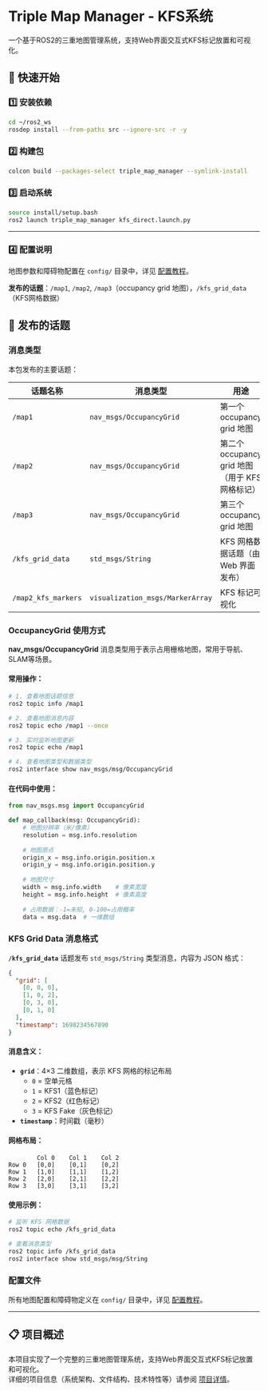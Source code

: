 # Triple Map Manager - KFS系统

一个基于ROS2的三重地图管理系统，支持Web界面交互式KFS标记放置和可视化。

## 🚀 快速开始

### 1️⃣ 安装依赖

```bash
cd ~/ros2_ws
rosdep install --from-paths src --ignore-src -r -y
```

### 2️⃣ 构建包

```bash
colcon build --packages-select triple_map_manager --symlink-install
```

### 3️⃣ 启动系统

```bash
source install/setup.bash
ros2 launch triple_map_manager kfs_direct.launch.py
```

---

### 4️⃣ 配置说明

地图参数和障碍物配置在 `config/` 目录中，详见 [配置教程](doc/CONFIG_TUTORIAL.md)。

**发布的话题**：`/map1`, `/map2`, `/map3`（occupancy grid 地图），`/kfs_grid_data`（KFS网格数据）
## 📡 发布的话题

### 消息类型

本包发布的主要话题：

| 话题名称 | 消息类型 | 用途 |
|---------|---------|------|
| `/map1` | `nav_msgs/OccupancyGrid` | 第一个 occupancy grid 地图 |
| `/map2` | `nav_msgs/OccupancyGrid` | 第二个 occupancy grid 地图（用于 KFS 网格标记） |
| `/map3` | `nav_msgs/OccupancyGrid` | 第三个 occupancy grid 地图 |
| `/kfs_grid_data` | `std_msgs/String` | KFS 网格数据话题（由 Web 界面发布） |
| `/map2_kfs_markers` | `visualization_msgs/MarkerArray` | KFS 标记可视化 |

### OccupancyGrid 使用方式

**nav_msgs/OccupancyGrid** 消息类型用于表示占用栅格地图，常用于导航、SLAM等场景。

#### 常用操作：

```bash
# 1. 查看地图话题信息
ros2 topic info /map1

# 2. 查看地图消息内容
ros2 topic echo /map1 --once

# 3. 实时监听地图更新
ros2 topic echo /map1

# 4. 查看地图类型和数据类型
ros2 interface show nav_msgs/msg/OccupancyGrid
```

#### 在代码中使用：

```python
from nav_msgs.msg import OccupancyGrid

def map_callback(msg: OccupancyGrid):
    # 地图分辨率（米/像素）
    resolution = msg.info.resolution
    
    # 地图原点
    origin_x = msg.info.origin.position.x
    origin_y = msg.info.origin.position.y
    
    # 地图尺寸
    width = msg.info.width    # 像素宽度
    height = msg.info.height  # 像素高度
    
    # 占用数据：-1=未知, 0-100=占用概率
    data = msg.data  # 一维数组
```

### KFS Grid Data 消息格式

**`/kfs_grid_data`** 话题发布 `std_msgs/String` 类型消息，内容为 JSON 格式：

```json
{
  "grid": [
    [0, 0, 0],
    [1, 0, 2],
    [0, 3, 0],
    [0, 1, 0]
  ],
  "timestamp": 1698234567890
}
```

#### 消息含义：

- **`grid`**：4×3 二维数组，表示 KFS 网格的标记布局
  - `0` = 空单元格
  - `1` = KFS1（蓝色标记）
  - `2` = KFS2（红色标记）
  - `3` = KFS Fake（灰色标记）
- **`timestamp`**：时间戳（毫秒）

#### 网格布局：

```
        Col 0    Col 1    Col 2
Row 0   [0,0]    [0,1]    [0,2]
Row 1   [1,0]    [1,1]    [1,2]
Row 2   [2,0]    [2,1]    [2,2]
Row 3   [3,0]    [3,1]    [3,2]
```

#### 使用示例：

```bash
# 监听 KFS 网格数据
ros2 topic echo /kfs_grid_data

# 查看消息类型
ros2 topic info /kfs_grid_data
ros2 interface show std_msgs/msg/String
```

### 配置文件

所有地图配置和障碍物定义在 `config/` 目录中，详见 [配置教程](doc/CONFIG_TUTORIAL.md)。

---

## 📋 项目概述

本项目实现了一个完整的三重地图管理系统，支持Web界面交互式KFS标记放置和可视化。  
详细的项目信息（系统架构、文件结构、技术特性等）请参阅 [项目详情](doc/PROJECT_DETAILS.md)。
